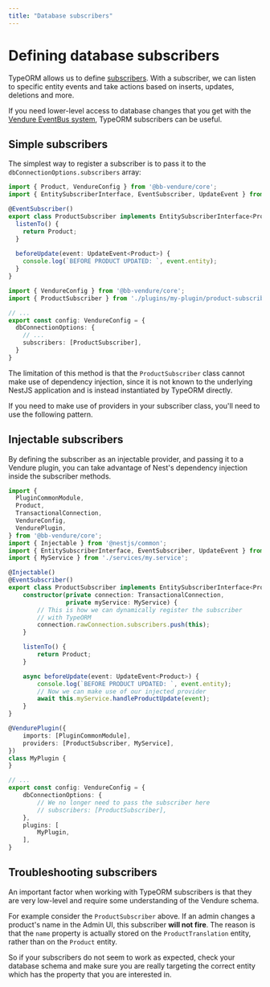 ```yaml
---
title: "Database subscribers"
---
```


# Defining database subscribers

TypeORM allows us to define [subscribers](https://typeorm.io/listeners-and-subscribers#what-is-a-subscriber). With a subscriber, we can listen to specific entity events and take actions based on inserts, updates, deletions and more.

If you need lower-level access to database changes that you get with the [Vendure EventBus system](/reference/typescript-api/events/event-bus/), TypeORM subscribers can be useful.

## Simple subscribers

The simplest way to register a subscriber is to pass it to the `dbConnectionOptions.subscribers` array:

```ts title="src/plugins/my-plugin/product-subscriber.ts"
import { Product, VendureConfig } from '@bb-vendure/core';
import { EntitySubscriberInterface, EventSubscriber, UpdateEvent } from 'typeorm';

@EventSubscriber()
export class ProductSubscriber implements EntitySubscriberInterface<Product> {
  listenTo() {
    return Product;
  }
  
  beforeUpdate(event: UpdateEvent<Product>) {
    console.log(`BEFORE PRODUCT UPDATED: `, event.entity);
  }
}
```

```ts title="src/vendure-config.ts"
import { VendureConfig } from '@bb-vendure/core';
import { ProductSubscriber } from './plugins/my-plugin/product-subscriber';

// ...
export const config: VendureConfig = {
  dbConnectionOptions: {
    // ...
    subscribers: [ProductSubscriber],
  }
}
```

The limitation of this method is that the `ProductSubscriber` class cannot make use of dependency injection, since it is not known to the underlying NestJS application and is instead instantiated by TypeORM directly.

If you need to make use of providers in your subscriber class, you'll need to use the following pattern.

## Injectable subscribers

By defining the subscriber as an injectable provider, and passing it to a Vendure plugin, you can take advantage of Nest's dependency injection inside the subscriber methods.

```ts title="src/plugins/my-plugin/product-subscriber.ts"
import {
  PluginCommonModule,
  Product,
  TransactionalConnection,
  VendureConfig,
  VendurePlugin,
} from '@bb-vendure/core';
import { Injectable } from '@nestjs/common';
import { EntitySubscriberInterface, EventSubscriber, UpdateEvent } from 'typeorm';
import { MyService } from './services/my.service';

@Injectable()
@EventSubscriber()
export class ProductSubscriber implements EntitySubscriberInterface<Product> {
    constructor(private connection: TransactionalConnection,
                private myService: MyService) {
        // This is how we can dynamically register the subscriber
        // with TypeORM
        connection.rawConnection.subscribers.push(this);
    }

    listenTo() {
        return Product;
    }

    async beforeUpdate(event: UpdateEvent<Product>) {
        console.log(`BEFORE PRODUCT UPDATED: `, event.entity);
        // Now we can make use of our injected provider
        await this.myService.handleProductUpdate(event);
    }
}
```

```ts title="src/plugins/my-plugin/my.plugin.ts"
@VendurePlugin({
    imports: [PluginCommonModule],
    providers: [ProductSubscriber, MyService],
})
class MyPlugin {
}
```

```ts title="src/vendure-config.ts"
// ...
export const config: VendureConfig = {
    dbConnectionOptions: {
        // We no longer need to pass the subscriber here
        // subscribers: [ProductSubscriber],
    },
    plugins: [
        MyPlugin,
    ],
}
```

## Troubleshooting subscribers

An important factor when working with TypeORM subscribers is that they are very low-level and require some understanding of the Vendure schema.

For example consider the `ProductSubscriber` above. If an admin changes a product's name in the Admin UI, this subscriber **will not fire**. The reason is that the `name` property is actually stored on the `ProductTranslation` entity, rather than on the `Product` entity.

So if your subscribers do not seem to work as expected, check your database schema and make sure you are really targeting the correct entity which has the property that you are interested in.

